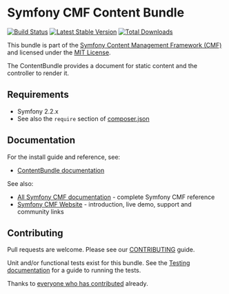 # Symfony CMF Content Bundle

[![Build Status](https://secure.travis-ci.org/symfony-cmf/ContentBundle.png?branch=master)](http://travis-ci.org/symfony-cmf/ContentBundle)
[![Latest Stable Version](https://poser.pugx.org/symfony-cmf/content-bundle/version.png)](https://packagist.org/packages/symfony-cmf/content-bundle)
[![Total Downloads](https://poser.pugx.org/symfony-cmf/content-bundle/d/total.png)](https://packagist.org/packages/symfony-cmf/content-bundle)

This bundle is part of the [Symfony Content Management Framework (CMF)](http://cmf.symfony.com/)
and licensed under the [MIT License](LICENSE).

The ContentBundle provides a document for static content and the controller to render it.

## Requirements

* Symfony 2.2.x
* See also the `require` section of [composer.json](composer.json)

## Documentation

For the install guide and reference, see:

* [ContentBundle documentation](http://symfony.com/doc/master/cmf/bundles/content/index.html)

See also:

* [All Symfony CMF documentation](http://symfony.com/doc/master/cmf/index.html) - complete Symfony CMF reference
* [Symfony CMF Website](http://cmf.symfony.com/) - introduction, live demo, support and community links


## Contributing

Pull requests are welcome. Please see our
[CONTRIBUTING](https://github.com/symfony-cmf/symfony-cmf/blob/master/CONTRIBUTING.md)
guide.

Unit and/or functional tests exist for this bundle. See the
[Testing documentation](http://symfony.com/doc/master/cmf/components/testing.html)
for a guide to running the tests.

Thanks to
[everyone who has contributed](https://github.com/symfony-cmf/ContentBundle/contributors) already.
